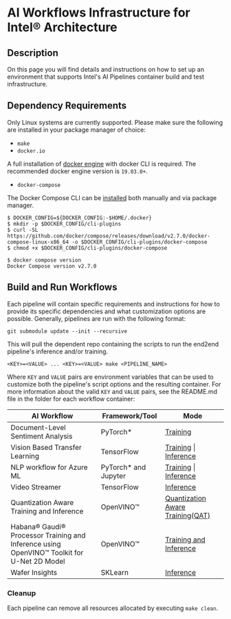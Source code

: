 # AI Workflows Infrastructure for Intel® Architecture

## Description
On this page you will find details and instructions on how to set up an environment that supports Intel's AI Pipelines container build and test infrastructure.

## Dependency Requirements
Only Linux systems are currently supported. Please make sure the following are installed in your package manager of choice:
- `make`
- `docker.io`

A full installation of [docker engine](https://docs.docker.com/engine/install/) with docker CLI is required. The recommended docker engine version is `19.03.0+`.

- `docker-compose`

The Docker Compose CLI can be [installed](https://docs.docker.com/compose/install/compose-plugin/#installing-compose-on-linux-systems) both manually and via package manager.

```
$ DOCKER_CONFIG=${DOCKER_CONFIG:-$HOME/.docker}
$ mkdir -p $DOCKER_CONFIG/cli-plugins
$ curl -SL https://github.com/docker/compose/releases/download/v2.7.0/docker-compose-linux-x86_64 -o $DOCKER_CONFIG/cli-plugins/docker-compose
$ chmod +x $DOCKER_CONFIG/cli-plugins/docker-compose

$ docker compose version
Docker Compose version v2.7.0
```

## Build and Run Workflows
Each pipeline will contain specific requirements and instructions for how to provide its specific dependencies and what customization options are possible. Generally, pipelines are run with the following format:

```git submodule update --init --recursive```

This will pull the dependent repo containing the scripts to run the end2end pipeline's inference and/or training.

```<KEY>=<VALUE> ... <KEY>=<VALUE> make <PIPELINE_NAME>```

Where `KEY` and `VALUE` pairs are environment variables that can be used to customize both the pipeline's script options and the resulting container. For more information about the valid `KEY` and `VALUE` pairs, see the README.md file in the folder for each workflow container:

|AI Workflow|Framework/Tool|Mode|
|-|-|-|
|Document-Level Sentiment Analysis|PyTorch*|[Training](./language_modeling/pytorch/bert_large/training/)|
|Vision Based Transfer Learning|TensorFlow|[Training](./transfer_learning/tensorflow/resnet50/training/) \| [Inference](./transfer_learning/tensorflow/resnet50/inference/)|
|NLP workflow for Azure ML| PyTorch* and Jupyter|[Training](./language_modeling/pytorch/bert_base/training/) \| [Inference](./language_modeling/pytorch/bert_base/inference/)|
|Video Streamer|TensorFlow|[Inference](./analytics/tensorflow/ssd_resnet34/inference/)|
|Quantization Aware Training and Inference|OpenVINO™|[Quantization Aware Training(QAT)](https://github.com/intel/nlp-training-and-inference-openvino/tree/v1.0/question-answering-bert-qat)|
|Habana® Gaudi® Processor Training and Inference using OpenVINO™ Toolkit for U-Net 2D Model|OpenVINO™|[Training and Inference](https://github.com/intel/cv-training-and-inference-openvino/tree/v1.0.0/gaudi-segmentation-unet-ptq)|
|Wafer Insights|SKLearn|[Inference](./analytics/classical-ml/synthetic/inference/)|



### Cleanup
Each pipeline can remove all resources allocated by executing `make clean`.
